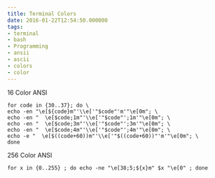 ```yaml
---
title: Terminal Colors
date: 2016-01-22T12:54:50.000000
tags: 
- terminal
- bash
- Programming
- ansii
- ascii
- colors
- color
---
```



16 Color ANSI

    for code in {30..37}; do \
    echo -en "\e[${code}m"'\\e['"$code"'m'"\e[0m"; \
    echo -en "  \e[$code;1m"'\\e['"$code"';1m'"\e[0m"; \
    echo -en "  \e[$code;3m"'\\e['"$code"';3m'"\e[0m"; \
    echo -en "  \e[$code;4m"'\\e['"$code"';4m'"\e[0m"; \
    echo -e "  \e[$((code+60))m"'\\e['"$((code+60))"'m'"\e[0m"; \
    done

256 Color ANSI

    for x in {0..255} ; do echo -ne "\e[38;5;${x}m" $x "\e[0" ; done

